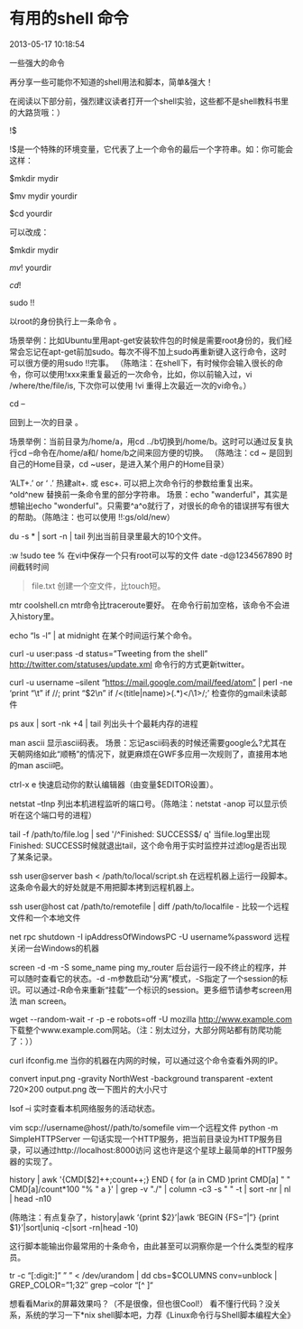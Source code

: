 # 有用的shell 命令

2013-05-17 10:18:54

一些强大的命令

再分享一些可能你不知道的shell用法和脚本，简单&强大！

在阅读以下部分前，强烈建议读者打开一个shell实验，这些都不是shell教科书里的大路货哦：）

!$

!$是一个特殊的环境变量，它代表了上一个命令的最后一个字符串。如：你可能会这样：

$mkdir mydir

$mv mydir yourdir

$cd yourdir

可以改成：

$mkdir mydir

$mv !$ yourdir

$cd !$

sudo !!

以root的身份执行上一条命令 。

场景举例：比如Ubuntu里用apt-get安装软件包的时候是需要root身份的，我们经常会忘记在apt-get前加sudo。每次不得不加上sudo再重新键入这行命令，这时可以很方便的用sudo !!完事。
（陈皓注：在shell下，有时候你会输入很长的命令，你可以使用!xxx来重复最近的一次命令，比如，你以前输入过，vi /where/the/file/is, 下次你可以使用 !vi 重得上次最近一次的vi命令。）

cd –

回到上一次的目录 。

场景举例：当前目录为/home/a，用cd ../b切换到/home/b。这时可以通过反复执行cd –命令在/home/a和/
home/b之间来回方便的切换。
（陈皓注：cd ~ 是回到自己的Home目录，cd ~user，是进入某个用户的Home目录）

‘ALT+.’ or ‘<ESC> .’
热建alt+. 或 esc+. 可以把上次命令行的参数给重复出来。
^old^new
替换前一条命令里的部分字符串。
场景：echo "wanderful"，其实是想输出echo "wonderful"。只需要^a^o就行了，对很长的命令的错误拼写有很大的帮助。（陈皓注：也可以使用 !!:gs/old/new）

du -s * | sort -n | tail
列出当前目录里最大的10个文件。

:w !sudo tee %
在vi中保存一个只有root可以写的文件
date -d@1234567890
时间截转时间
> file.txt
创建一个空文件，比touch短。

mtr coolshell.cn
mtr命令比traceroute要好。
在命令行前加空格，该命令不会进入history里。

echo “ls -l” | at midnight
在某个时间运行某个命令。

curl -u user:pass -d status=”Tweeting from the shell” http://twitter.com/statuses/update.xml
命令行的方式更新twitter。

curl -u username –silent “https://mail.google.com/mail/feed/atom” | perl -ne ‘print “\t” if /<name>/; print “$2\n” if /<(title|name)>(.*)<\/\1>/;’
检查你的gmail未读邮件

ps aux | sort -nk +4 | tail
列出头十个最耗内存的进程

man ascii
显示ascii码表。
场景：忘记ascii码表的时候还需要google么?尤其在天朝网络如此“顺畅”的情况下，就更麻烦在GWF多应用一次规则了，直接用本地的man ascii吧。

ctrl-x e
快速启动你的默认编辑器（由变量$EDITOR设置）。

netstat –tlnp
列出本机进程监听的端口号。（陈皓注：netstat -anop 可以显示侦听在这个端口号的进程）

tail -f /path/to/file.log | sed '/^Finished: SUCCESS$/ q'
当file.log里出现Finished: SUCCESS时候就退出tail，这个命令用于实时监控并过滤log是否出现了某条记录。

ssh user@server bash < /path/to/local/script.sh
在远程机器上运行一段脚本。这条命令最大的好处就是不用把脚本拷到远程机器上。

ssh user@host cat /path/to/remotefile | diff /path/to/localfile -
比较一个远程文件和一个本地文件

net rpc shutdown -I ipAddressOfWindowsPC -U username%password
远程关闭一台Windows的机器

screen -d -m -S some_name ping my_router
后台运行一段不终止的程序，并可以随时查看它的状态。-d -m参数启动“分离”模式，-S指定了一个session的标识。可以通过-R命令来重新“挂载”一个标识的session。更多细节请参考screen用法 man screen。

wget --random-wait -r -p -e robots=off -U mozilla http://www.example.com
下载整个www.example.com网站。（注：别太过分，大部分网站都有防爬功能了：））

curl ifconfig.me
当你的机器在内网的时候，可以通过这个命令查看外网的IP。

convert input.png -gravity NorthWest -background transparent -extent 720×200  output.png
改一下图片的大小尺寸

lsof –i
实时查看本机网络服务的活动状态。

vim scp://username@host//path/to/somefile
vim一个远程文件
python -m SimpleHTTPServer
一句话实现一个HTTP服务，把当前目录设为HTTP服务目录，可以通过http://localhost:8000访问 这也许是这个星球上最简单的HTTP服务器的实现了。

history | awk '{CMD[$2]++;count++;} END { for (a in CMD )print CMD[a] " " CMD[a]/count*100 "% " a }' | grep -v "./" | column -c3 -s " " -t | sort -nr | nl | head -n10

(陈皓注：有点复杂了，history|awk ‘{print $2}’|awk ‘BEGIN {FS=”|”} {print $1}’|sort|uniq -c|sort -rn|head -10)

这行脚本能输出你最常用的十条命令，由此甚至可以洞察你是一个什么类型的程序员。

tr -c “[:digit:]” ” ” < /dev/urandom | dd cbs=$COLUMNS conv=unblock | GREP_COLOR=”1;32″ grep –color “[^ ]“

想看看Marix的屏幕效果吗？（不是很像，但也很Cool!）
看不懂行代码？没关系，系统的学习一下*nix shell脚本吧，力荐《Linux命令行与Shell脚本编程大全》